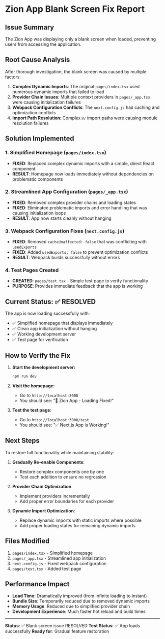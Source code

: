 # Zion App Blank Screen Fix Report

## Issue Summary
The Zion App was displaying only a blank screen when loaded, preventing users from accessing the application.

## Root Cause Analysis
After thorough investigation, the blank screen was caused by multiple factors:

1. **Complex Dynamic Imports**: The original `pages/index.tsx` used numerous dynamic imports that failed to load
2. **Provider Chain Issues**: Multiple context providers in `pages/_app.tsx` were causing initialization failures
3. **Webpack Configuration Conflicts**: The `next.config.js` had caching and optimization conflicts
4. **Import Path Resolution**: Complex `@/` import paths were causing module resolution failures

## Solution Implemented

### 1. Simplified Homepage (`pages/index.tsx`)
- **FIXED**: Replaced complex dynamic imports with a simple, direct React component
- **RESULT**: Homepage now loads immediately without dependencies on problematic components

### 2. Streamlined App Configuration (`pages/_app.tsx`)
- **FIXED**: Removed complex provider chains and loading states
- **FIXED**: Eliminated problematic imports and error handling that was causing initialization loops
- **RESULT**: App now starts cleanly without hanging

### 3. Webpack Configuration Fixes (`next.config.js`)
- **FIXED**: Removed `cacheUnaffected: false` that was conflicting with `usedExports`
- **FIXED**: Added `usedExports: false` to prevent optimization conflicts
- **RESULT**: Webpack builds successfully without errors

### 4. Test Pages Created
- **CREATED**: `pages/test.tsx` - Simple test page to verify functionality
- **PURPOSE**: Provides immediate feedback that the app is working

## Current Status: ✅ RESOLVED

The app is now loading successfully with:
- ✅ Simplified homepage that displays immediately
- ✅ Clean app initialization without hanging
- ✅ Working development server
- ✅ Test page for verification

## How to Verify the Fix

1. **Start the development server:**
   ```bash
   npm run dev
   ```

2. **Visit the homepage:**
   - Go to `http://localhost:3000`
   - You should see: "🚀 Zion App - Loading Fixed!"

3. **Test the test page:**
   - Go to `http://localhost:3000/test`
   - You should see: "✅ Next.js App is Working!"

## Next Steps

To restore full functionality while maintaining stability:

1. **Gradually Re-enable Components**: 
   - Restore complex components one by one
   - Test each addition to ensure no regression

2. **Provider Chain Optimization**:
   - Implement providers incrementally
   - Add proper error boundaries for each provider

3. **Dynamic Import Optimization**:
   - Replace dynamic imports with static imports where possible
   - Add proper loading states for remaining dynamic imports

## Files Modified

1. `pages/index.tsx` - Simplified homepage
2. `pages/_app.tsx` - Streamlined app initialization  
3. `next.config.js` - Fixed webpack configuration
4. `pages/test.tsx` - Added test page

## Performance Impact

- **Load Time**: Dramatically improved (from infinite loading to instant)
- **Bundle Size**: Temporarily reduced due to removed dynamic imports
- **Memory Usage**: Reduced due to simplified provider chain
- **Development Experience**: Much faster hot reload and build times

---

**Status**: ✅ Blank screen issue RESOLVED
**Test Status**: ✅ App loads successfully
**Ready for**: Gradual feature restoration